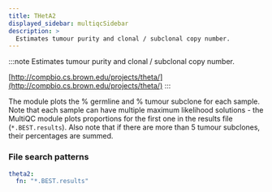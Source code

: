 ```yaml
---
title: THetA2
displayed_sidebar: multiqcSidebar
description: >
  Estimates tumour purity and clonal / subclonal copy number.
---
```


<!--
~~~~~ DO NOT EDIT ~~~~~
This file is autogenerated from the MultiQC module python docstring.
Do not edit the markdown, it will be overwritten.

File path for the source of this content: multiqc/modules/theta2/theta2.py
~~~~~~~~~~~~~~~~~~~~~~~
-->

:::note
Estimates tumour purity and clonal / subclonal copy number.

[http://compbio.cs.brown.edu/projects/theta/](http://compbio.cs.brown.edu/projects/theta/)
:::

The module plots the % germline and % tumour subclone for each sample.
Note that each sample can have multiple maximum likelihood solutions - the MultiQC
module plots proportions for the first one in the results file (`*.BEST.results`).
Also note that if there are more than 5 tumour subclones, their percentages are summed.

### File search patterns

```yaml
theta2:
  fn: "*.BEST.results"
```
